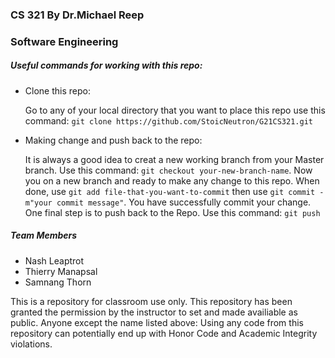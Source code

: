 <h3>CS 321 By Dr.Michael Reep</h3>
<h3>Software Engineering</h3>

<h5>Useful commands for working with this repo:</h5>
<ul>
  <li>Clone this repo: 
    <p>Go to any of your local directory that you want to place this repo use this command: <code>git clone https://github.com/StoicNeutron/G21CS321.git</code></p>
  </li>
  <li>Making change and push back to the repo:
    <p>It is always a good idea to creat a new working branch from your Master branch. Use this command: <code>git checkout your-new-branch-name</code>. Now you on a new branch and ready to make any change to this repo. When done, use <code>git add file-that-you-want-to-commit</code> then use <code>git commit -m"your commit message"</code>. You have successfully commit your change. One final step is to push back to the Repo. Use this command: <code>git push</code></p>
  </li>
</ul>

<h5>Team Members</h5>
<ul>
  <li>Nash Leaptrot</li>
  <li>Thierry Manapsal</li>
  <li>Samnang Thorn</li>
</ul>

<p>This is a repository for classroom use only. 
  This repository has been granted the permission by the instructor to set and made availiable as public. 
  Anyone except the name listed above: Using any code from this repository can potentially end up with Honor Code and Academic Integrity violations.</p>

